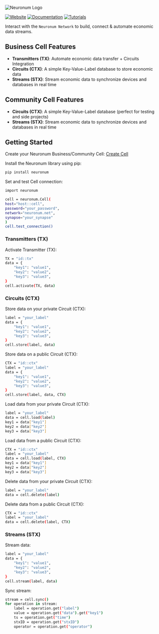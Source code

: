 ![Neuronum Logo](https://neuronum.net/static/logo_pip.png "Neuronum")

[![Website](https://img.shields.io/badge/Website-Neuronum-blue)](https://neuronum.net)
[![Documentation](https://img.shields.io/badge/Docs-Read%20now-green)](https://neuronum.net/docs)
[![Tutorials](https://img.shields.io/badge/Tutorials-Watch%20now-red)](https://www.youtube.com/@neuronumnet)

Interact with the `Neuronum Network` to build, connect & automate economic data streams.

## Business Cell Features
- **Transmitters (TX)**: Automate economic data transfer + Circuits Integration
- **Circuits (CTX)**: A simple Key-Value-Label database to store economic data
- **Streams (STX)**: Stream economic data to synchronize devices and databases in real time

## Community Cell Features
- **Circuits (CTX)**: A simple Key-Value-Label database (perfect for testing and side projects)
- **Streams (STX)**: Stream economic data to synchronize devices and databases in real time

## Getting Started
Create your Neuronum Business/Community Cell: [Create Cell](https://neuronum.net/createcell)

Install the Neuronum library using pip:
```bash
pip install neuronum
```

Set and test Cell connection:
```bash
import neuronum

cell = neuronum.Cell(
host="host::cell",
password="your_password",
network="neuronum.net",
synapse="your_synapse"
)
cell.test_connection()
```

### Transmitters (TX)
Activate Transmitter (TX):
```bash
TX = "id::tx"
data = {
    "key1": "value1",
    "key2": "value2",
    "key3": "value3",
}
cell.activate(TX, data)
```

### Circuits (CTX)
Store data on your private Circuit (CTX):
```bash
label = "your_label"
data = {
    "key1": "value1",
    "key2": "value2",
    "key3": "value3",
}
cell.store(label, data)
```

Store data on a public Circuit (CTX):
```bash
CTX = "id::ctx"
label = "your_label"
data = {
    "key1": "value1",
    "key2": "value2",
    "key3": "value3",
}
cell.store(label, data, CTX)
```

Load data from your private Circuit (CTX):
```bash
label = "your_label"
data = cell.load(label)
key1 = data["key1"]
key2 = data["key2"]
key3 = data["key3"]
```

Load data from a public Circuit (CTX):
```bash
CTX = "id::ctx"
label = "your_label"
data = cell.load(label, CTX)
key1 = data["key1"]
key2 = data["key2"]
key3 = data["key3"]
```

Delete data from your private Circuit (CTX):
```bash
label = "your_label"
data = cell.delete(label)
```

Delete data from a public Circuit (CTX):
```bash
CTX = "id::ctx"
label = "your_label"
data = cell.delete(label, CTX)
```

### Streams (STX)
Stream data:
```bash
label = "your_label"
data = {
    "key1": "value1",
    "key2": "value2",
    "key3": "value3",
}
cell.stream(label, data)
```

Sync stream:
```bash
stream = cell.sync()
for operation in stream:
    label = operation.get("label")
    value = operation.get("data").get("key1")
    ts = operation.get("time")
    stxID = operation.get("stxID")
    operator = operation.get("operator")
```

